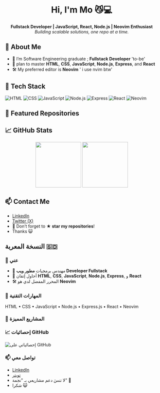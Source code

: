 
<h1 align="center">Hi, I'm Mo 😼💻</h1>
<p align="center">
  <b>Fullstack Developer | JavaScript, React, Node.js | Neovim Enthusiast</b><br>
  <em>Building scalable solutions, one repo at a time.</em>
</p>


## 🚀 About Me

- 💼 I’m Software Engineering graduate ; **Fullstack Developer** 'to-be'
- 🧠 plan to master **HTML**, **CSS**, **JavaScript**, **Node.js**, **Express**, and **React**
- 🛠️ My preferred editor is **Neovim** ' i use nvim btw'

## 🧰 Tech Stack

![HTML](https://img.shields.io/badge/HTML5-%23E34F26.svg?style=for-the-badge&logo=html5&logoColor=white)
![CSS](https://img.shields.io/badge/CSS3-%231572B6.svg?style=for-the-badge&logo=css3&logoColor=white)
![JavaScript](https://img.shields.io/badge/JavaScript-%23F7DF1E.svg?style=for-the-badge&logo=javascript&logoColor=black)
![Node.js](https://img.shields.io/badge/Node.js-%23339933.svg?style=for-the-badge&logo=node.js&logoColor=white)
![Express](https://img.shields.io/badge/Express.js-%23404d59.svg?style=for-the-badge&logo=express&logoColor=white)
![React](https://img.shields.io/badge/React-%2361DAFB.svg?style=for-the-badge&logo=react&logoColor=black)
![Neovim](https://img.shields.io/badge/Neovim-%23007ACC.svg?style=for-the-badge&logo=neovim&logoColor=white)



## 📂 Featured Repositories



## 📈 GitHub Stats

<p align="center">
  <img src="https://github-readme-stats.vercel.app/api?username=gatogato999&theme=onedark&show_icons=true&hide_border=true" height="150"/>
  <img src="https://github-readme-stats.vercel.app/api/top-langs/?username=gatogato999&theme=onedark&layout=compact&hide_border=true" height="150"/>
</p>


## 📫 Contact Me

- [LinkedIn](https://www.linkedin.com/in/mohammad-omer-58148b201)  
- [Twitter (X)](https://x.com/GatoGato111566)  
- 📌 Don’t forget to **★ star my repositories**!
- Thanks 😺








## النسخة المعربة 🇸🇩
### 🚀 عني

- 💼 مهندس برمجيات **مطور ويب   Developer Fullstack**
- 🧠 أحاول إتقان **HTML**, **CSS**, **JavaScript**, **Node.js**, **Express**, و **React**
- 🛠️ المحرر المفضل لدي هو **Neovim**


### 🧰 المهارات التقنية

HTML • CSS • JavaScript • Node.js • Express.js • React • Neovim


### 📂 المشاريع المميزة


### 📈 إحصائيات GitHub

![إحصائياتي على GitHub](https://github-readme-stats.vercel.app/api?username=gatogato999&theme=onedark&show_icons=true&hide_border=true)



### 📫 تواصل معي

- [LinkedIn](https://www.linkedin.com/in/mohammad-omer-58148b201)  
- [تويتر](https://x.com/GatoGato111566)  
-  لا تنسَ دعم مشاريعي بـ "نجمة" 🌟
-  شكرا 😺

